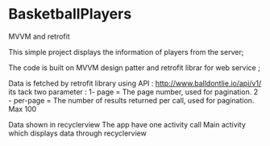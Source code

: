 # BasketballPlayers
MVVM and retrofit

This simple project displays the information of players from the server;

The code is built on MVVM design patter and retrofit librar for web service ;

Data is fetched by retrofit library using API : http://www.balldontlie.io/api/v1/
its tack two parameter : 
1- page  = The page number, used for pagination.
2 - per-page = The number of results returned per call, used for pagination. Max 100

Data shown in recyclerview 
The app have one activity call Main activity which displays data through recyclerview 

